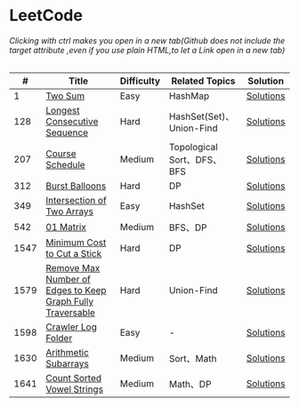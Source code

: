 # LeetCode
###### Clicking with ctrl makes you open in a new tab(Github does not include the target attribute ,even if you use plain HTML,to let a Link open in a new tab)

\# | Title | Difficulty | Related Topics | Solution
---|---|---|---|---|
1 | [Two Sum](https://leetcode.com/problems/two-sum/) | Easy | HashMap | [Solutions](Solutions/1.%20Two%20Sum)
128 | [Longest Consecutive Sequence](https://leetcode.com/problems/longest-consecutive-sequence/) | Hard | HashSet(Set)、Union-Find| [Solutions](Solutions/128.%20Longest%20Consecutive%20Sequence)
207 | [Course Schedule](https://leetcode.com/problems/course-schedule/) | Medium | Topological Sort、DFS、BFS | [Solutions](Solutions/207.%20Course%20Schedule)
312 | [Burst Balloons](https://leetcode.com/problems/burst-balloons/) | Hard | DP | [Solutions](Solutions/312.%20Burst%20Balloons)
349 | [Intersection of Two Arrays](https://leetcode.com/problems/intersection-of-two-arrays/) | Easy | HashSet | [Solutions](Solutions/349.%20Intersection%20of%20Two%20Arrays)
542 | [01 Matrix](https://leetcode.com/problems/01-matrix/) | Medium | BFS、DP | [Solutions](Solutions/542.%2001%20Matrix)
1547 | [Minimum Cost to Cut a Stick](https://leetcode.com/problems/minimum-cost-to-cut-a-stick/) | Hard | DP | [Solutions](Solutions/1547.%20Minimum%20Cost%20to%20Cut%20a%20Stick)
1579 | [Remove Max Number of Edges to Keep Graph Fully Traversable](https://leetcode.com/problems/remove-max-number-of-edges-to-keep-graph-fully-traversable/) | Hard | Union-Find | [Solutions](Solutions/1579.%20Remove%20Max%20Number%20of%20Edges%20to%20Keep%20Graph%20Fully%20Traversable)
1598 | [Crawler Log Folder](https://leetcode.com/problems/crawler-log-folder/) | Easy |-| [Solutions](Solutions/1598.%20Crawler%20Log%20Folder)
1630 | [Arithmetic Subarrays](https://leetcode.com/problems/arithmetic-subarrays/) | Medium | Sort、Math | [Solutions](Solutions/1630.%20Arithmetic%20Subarrays)
1641 | [Count Sorted Vowel Strings](https://leetcode.com/problems/count-sorted-vowel-strings/) | Medium | Math、DP | [Solutions](Solutions/1641.%20Count%20Sorted%20Vowel%20Strings)
